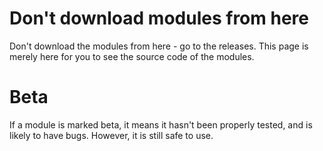 # Don't download modules from here

Don't download the modules from here - go to the releases. This page is merely here for you to see the source code of the modules.

# Beta

If a module is marked beta, it means it hasn't been properly tested, and is likely to have bugs. However, it is still safe to use.
